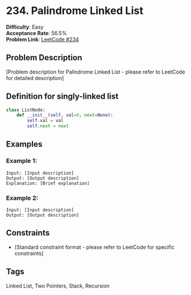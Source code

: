 # 234. Palindrome Linked List

**Difficulty**: Easy  
**Acceptance Rate**: 56.5%  
**Problem Link**: [LeetCode #234](https://leetcode.com/problems/palindrome-linked-list/)

## Problem Description

[Problem description for Palindrome Linked List - please refer to LeetCode for detailed description]

## Definition for singly-linked list

```python
class ListNode:
    def __init__(self, val=0, next=None):
        self.val = val
        self.next = next
```

## Examples

### Example 1:
```
Input: [Input description]
Output: [Output description]
Explanation: [Brief explanation]
```

### Example 2:
```
Input: [Input description]
Output: [Output description]
```

## Constraints

- [Standard constraint format - please refer to LeetCode for specific constraints]

## Tags
Linked List, Two Pointers, Stack, Recursion